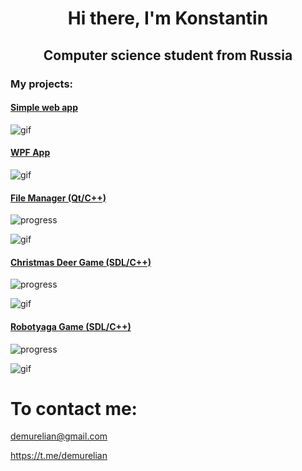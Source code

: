 <h1 align="center">Hi there, I'm Konstantin</h1>
<h2 align="center">Computer science student from Russia</h2>

<h3 align="left">My projects:</h3>

<h4 align="left"><a href="https://github.com/demurelian/PRNcompression" target="_blank">Simple web app</a></h4>

![gif](https://media.giphy.com/media/v1.Y2lkPTc5MGI3NjExNWZydTFjODI4aGhuM2Vvc2U5aWxxZHA4OGRkdncyMDR0cnJueDE4MCZlcD12MV9pbnRlcm5hbF9naWZfYnlfaWQmY3Q9Zw/qsjhcA5XGEYTxU6X7v/giphy.gif)

<h4 align="left"><a href="https://github.com/demurelian/PRNcompression" target="_blank">WPF App</a></h4>

![gif](https://media.giphy.com/media/v1.Y2lkPTc5MGI3NjExNThjdTJxYmpqYmtuMmhjc3dvZWlwb2k2OHFzcndjMTgxNGIwMjU0NyZlcD12MV9pbnRlcm5hbF9naWZfYnlfaWQmY3Q9Zw/bdu2TRe0zWBv1G6457/giphy.gif)

<h4 align="left"><a href="https://github.com/demurelian/FileManager" target="_blank">File Manager (Qt/C++)</a></h4>

![progress](https://img.shields.io/badge/Progress-Done-green)

![gif](https://media.giphy.com/media/v1.Y2lkPTc5MGI3NjExMDc4MXBmbzFkY3p5MHpteHkxbXlpNWw0dTZvMHI0d2MyNzExZnhqaSZlcD12MV9pbnRlcm5hbF9naWZfYnlfaWQmY3Q9Zw/111qkWCRLqGBRsxa2D/source.gif)


<h4 align="left"><a href="https://github.com/demurelian/ChristmasDeerGame" target="_blank">Christmas Deer Game (SDL/C++)</a></h4>

![progress](https://img.shields.io/badge/Progress-Done-green)

![gif](https://media.giphy.com/media/v1.Y2lkPTc5MGI3NjExeGN2bnd4cmt5czA5bzdubnRmNDM2dnZ6MnZmZ3JlYm10cXRyNWlwcCZlcD12MV9pbnRlcm5hbF9naWZfYnlfaWQmY3Q9Zw/2NtJhMmq3YP0RNnUdI/giphy.gif)


<h4 align="left"><a href="https://github.com/demurelian/RobotyagaGame" target="_blank">Robotyaga Game (SDL/C++)</a></h4>

![progress](https://img.shields.io/badge/Progress-Done-green)

![gif](https://media.giphy.com/media/v1.Y2lkPTc5MGI3NjExNjV5N2RxdGd4d3VvMWExdHE0ZzV3NXFnbWhobmdqa2w1eXB4ZHI1OCZlcD12MV9pbnRlcm5hbF9naWZfYnlfaWQmY3Q9Zw/HxXOul0CEusPrmAMtZ/giphy.gif)

# To contact me:
demurelian@gmail.com

https://t.me/demurelian

<!--
**demurelian/demurelian** is a ✨ _special_ ✨ repository because its `README.md` (this file) appears on your GitHub profile.

Here are some ideas to get you started:

- 🔭 I’m currently working on ...
- 🌱 I’m currently learning ...
- 👯 I’m looking to collaborate on ...
- 🤔 I’m looking for help with ...
- 💬 Ask me about ...
- 📫 How to reach me: ...
- 😄 Pronouns: ...
- ⚡ Fun fact: ...
-->
